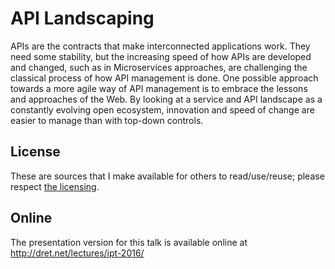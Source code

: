 # API Landscaping

APIs are the contracts that make interconnected applications work. They need some stability, but the increasing speed of how APIs are developed and changed, such as in Microservices approaches, are challenging the classical process of how API management is done. One possible approach towards a more agile way of API management is to embrace the lessons and approaches of the Web. By looking at a service and API landscape as a constantly evolving open ecosystem, innovation and speed of change are easier to manage than with top-down controls. 


## License

These are sources that I make available for others to read/use/reuse; please respect [the licensing](../LICENSE).


## Online

The presentation version for this talk is available online at http://dret.net/lectures/ipt-2016/

